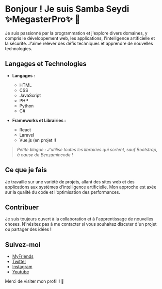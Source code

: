 # Bonjour ! Je suis Samba Seydi ✨MegasterPro✨ 👋

Je suis passionné par la programmation et j'explore divers domaines, y compris le développement web, les applications, l'intelligence artificielle et la sécurité. J'aime relever des défis techniques et apprendre de nouvelles technologies.

## Langages et Technologies

- **Langages :**
  - HTML
  - CSS
  - JavaScript
  - PHP
  - Python
  - C#

- **Frameworks et Librairies :**
  - React
  - Laravel
  - Vue.js (en projet !)
  
> *Petite blague : J'utilise toutes les librairies qui sortent, sauf Bootstrap, à cause de Benzamincode !*

## Ce que je fais

Je travaille sur une variété de projets, allant des sites web et des applications aux systèmes d'intelligence artificielle. Mon approche est axée sur la qualité du code et l'optimisation des performances.

## Contribuer

Je suis toujours ouvert à la collaboration et à l'apprentissage de nouvelles choses. N'hésitez pas à me contacter si vous souhaitez discuter d'un projet ou partager des idées !

## Suivez-moi

- [MyFriends](https://bright-coders.netlify.app)
- [Twitter](https://x.com/MegasterPro)
- [Instagram](Oublie_pas_le_lien_idiot)
- [Youtube](https://www.youtube.com/@CNKDarknight)

Merci de visiter mon profil ! 🚀
